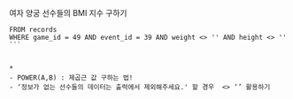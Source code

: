 여자 양궁 선수들의 BMI 지수 구하기


```SELECT athlete_id, medal, sex, weight, height, weight/power(height/100,2) as bmi
FROM records 
WHERE game_id = 49 AND event_id = 39 AND weight <> '' AND height <> '' ``` 


*
- POWER(A,B) : 제곱근 값 구하는 법!
- ‘정보가 없는 선수들의 데이터는 출력에서 제외해주세요.' 할 경우  <> ‘’ 활용하기 
